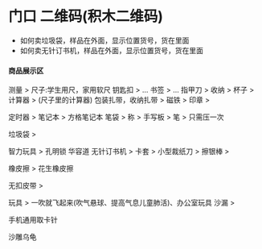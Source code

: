 
# 门口 二维码(积木二维码)
* 如何卖垃圾袋，样品在外面，显示位置货号，货在里面
* 如何卖无针订书机，样品在外面，显示位置货号，货在里面
#### 商品展示区


测量 > 尺子:学生用尺，家用软尺
钥匙扣 > ...
书签  > ...
指甲刀 >
收纳 >
杯子 > 
计算器 > (尺子里的计算器)
包装扎带，收纳扎带 > 
磁铁 > 
印章 > 

定时器 >
笔记本 > 方格笔记本
笔袋 > 
称 > 
手写板 >
笔 > 只需压一次

 垃圾袋 > 
 
智力玩具 > 孔明锁 华容道
无针订书机 > 
卡套 >
小型裁纸刀 > 
擦银棒 > 

橡皮擦 > 花生橡皮擦

无扣皮带 > 




玩具 > 一吹就飞起来(吹气悬球、提高气息儿童肺活)、办公室玩具
沙漏 > 



手机通用取卡针




沙雕乌龟




























